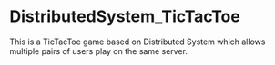 # DistributedSystem_TicTacToe
This is a TicTacToe game based on Distributed System which allows multiple pairs of users play on the same server.
